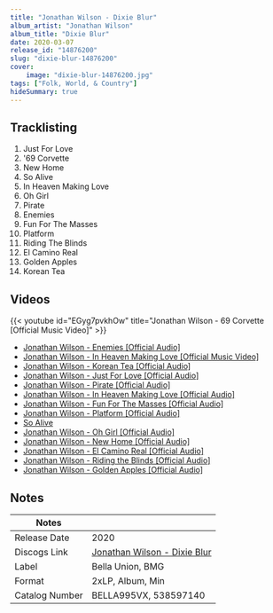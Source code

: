```yaml
---
title: "Jonathan Wilson - Dixie Blur"
album_artist: "Jonathan Wilson"
album_title: "Dixie Blur"
date: 2020-03-07
release_id: "14876200"
slug: "dixie-blur-14876200"
cover:
    image: "dixie-blur-14876200.jpg"
tags: ["Folk, World, & Country"]
hideSummary: true
---
```


## Tracklisting
1. Just For Love
2. '69 Corvette
3. New Home
4. So Alive
5. In Heaven Making Love
6. Oh Girl
7. Pirate
8. Enemies
9. Fun For The Masses
10. Platform
11. Riding The Blinds
12. El Camino Real
13. Golden Apples
14. Korean Tea

## Videos
{{< youtube id="EGyg7pvkhOw" title="Jonathan Wilson - 69 Corvette [Official Music Video]" >}}
- [Jonathan Wilson - Enemies [Official Audio]](https://www.youtube.com/watch?v=CSycEskr0z8)
- [Jonathan Wilson - In Heaven Making Love [Official Music Video]](https://www.youtube.com/watch?v=jhe1malpg-8)
- [Jonathan Wilson - Korean Tea [Official Audio]](https://www.youtube.com/watch?v=VU1J4sb17b8)
- [Jonathan Wilson - Just For Love [Official Audio]](https://www.youtube.com/watch?v=4bz0nSpzF-U)
- [Jonathan Wilson - Pirate [Official Audio]](https://www.youtube.com/watch?v=PykIR0IxuSo)
- [Jonathan Wilson - In Heaven Making Love [Official Audio]](https://www.youtube.com/watch?v=TrLx8OsAvfY)
- [Jonathan Wilson - Fun For The Masses [Official Audio]](https://www.youtube.com/watch?v=SppXH9vI0rc)
- [Jonathan Wilson - Platform [Official Audio]](https://www.youtube.com/watch?v=DkWjXVMyv1E)
- [So Alive](https://www.youtube.com/watch?v=LrK_prQM5XI)
- [Jonathan Wilson - Oh Girl [Official Audio]](https://www.youtube.com/watch?v=dcMpOa6ngFY)
- [Jonathan Wilson - New Home [Official Audio]](https://www.youtube.com/watch?v=anG9sSb1P7s)
- [Jonathan Wilson - El Camino Real [Official Audio]](https://www.youtube.com/watch?v=6akW-heVGME)
- [Jonathan Wilson - Riding the Blinds [Official Audio]](https://www.youtube.com/watch?v=so1jiIyE57w)
- [Jonathan Wilson - Golden Apples [Official Audio]](https://www.youtube.com/watch?v=iouvagefzjc)

## Notes

| Notes          |             |
| ---------------| ----------- |
| Release Date   | 2020 |
| Discogs Link   | [Jonathan Wilson - Dixie Blur](https://www.discogs.com/release/14876200) |
| Label          | Bella Union, BMG |
| Format         | 2xLP, Album, Min |
| Catalog Number | BELLA995VX, 538597140 |

